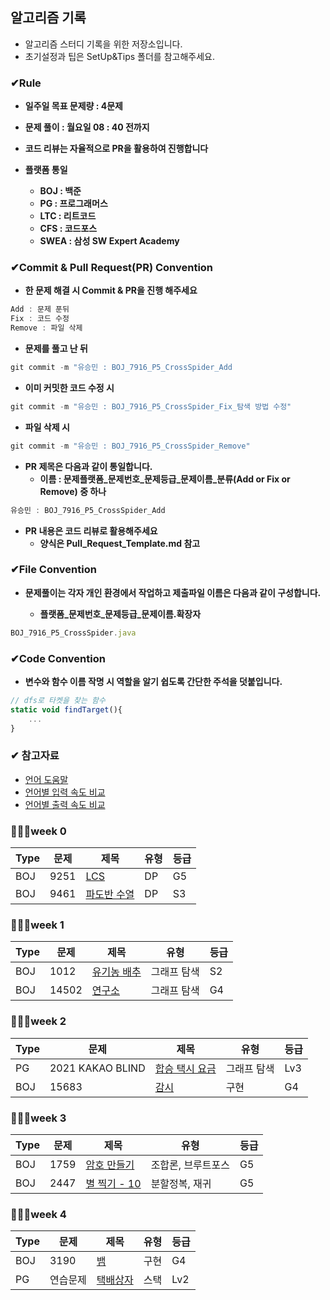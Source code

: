 ## 알고리즘 기록

- 알고리즘 스터디 기록을 위한 저장소입니다.
- 초기설정과 팁은 SetUp&Tips 폴더를 참고해주세요.

### ✔Rule

- **일주일 목표 문제량 : 4문제**
- **문제 풀이 : 월요일 08 : 40 전까지**
- **코드 리뷰는 자율적으로 PR을 활용하여 진행합니다**

- **플랫폼 통일**
  - **BOJ : 백준**
  - **PG : 프로그래머스**
  - **LTC : 리트코드**
  - **CFS : 코드포스**
  - **SWEA : 삼성 SW Expert Academy**

### ✔Commit & Pull Request(PR) Convention
- **한 문제 해결 시 Commit & PR을 진행 해주세요**

```jsx
Add : 문제 푼뒤
Fix : 코드 수정
Remove : 파일 삭제
```

- **문제를 풀고 난 뒤**

```jsx
git commit -m "유승민 : BOJ_7916_P5_CrossSpider_Add
```

- **이미 커밋한 코드 수정 시**

```jsx
git commit -m "유승민 : BOJ_7916_P5_CrossSpider_Fix_탐색 방법 수정"
```

- **파일 삭제 시**

```jsx
git commit -m "유승민 : BOJ_7916_P5_CrossSpider_Remove"
```

- **PR 제목은 다음과 같이 통일합니다.**
  - **이름 : 문제플랫폼_문제번호_문제등급_문제이름_분류(Add or Fix or Remove) 중 하나**

```jsx
유승민 : BOJ_7916_P5_CrossSpider_Add
```

- **PR 내용은 코드 리뷰로 활용해주세요**
  - **양식은 Pull_Request_Template.md 참고**


### ✔File Convention

- **문제풀이는 각자 개인 환경에서 작업하고 제출파일 이름은 다음과 같이 구성합니다.**

  - **플랫폼_문제번호_문제등급_문제이름.확장자**

```jsx
BOJ_7916_P5_CrossSpider.java
```


### ✔Code Convention

- **변수와 함수 이름 작명 시 역할을 알기 쉽도록 간단한 주석을 덧붙입니다.**

```jsx
// dfs로 타켓을 찾는 함수
static void findTarget(){
	...
}
```


### ✔ 참고자료
- [언어 도움말](https://www.acmicpc.net/help/language)
- [언어별 입력 속도 비교](https://www.acmicpc.net/blog/view/56)
- [언어별 출력 속도 비교](https://www.acmicpc.net/blog/view/57)



### 🏃🏻‍♂️week 0
|Type | 문제 | 제목 | 유형 | 등급|
|--- | --- | --- | --- | ---|
| BOJ | 9251 | [LCS](https://www.acmicpc.net/problem/9251) | DP | G5 |
| BOJ | 9461 | [파도반 수열](https://www.acmicpc.net/problem/9461) | DP | S3 |


### 🏃🏻‍♂️week 1

|Type | 문제 | 제목 | 유형 | 등급|
|--- | --- | --- | --- | ---|
| BOJ | 1012 | [유기농 배추](https://www.acmicpc.net/problem/1012) | 그래프 탐색 | S2 |
| BOJ | 14502 | [연구소](https://www.acmicpc.net/problem/14502) | 그래프 탐색 | G4 |


### 🏃🏻‍♂️week 2

|Type | 문제 | 제목 | 유형 | 등급|
|--- | --- | --- | --- | ---|
| PG | 2021 KAKAO BLIND | [합승 택시 요금](https://school.programmers.co.kr/learn/courses/30/lessons/72413) | 그래프 탐색 | Lv3 |
| BOJ | 15683 | [감시](https://www.acmicpc.net/problem/15683) | 구현 | G4 |


### 🏃🏻‍♂️week 3

|Type | 문제 | 제목 | 유형 | 등급|
|--- | --- | --- | --- | ---|
| BOJ | 1759 | [암호 만들기](https://www.acmicpc.net/problem/1759) | 조합론, 브루트포스 | G5 |
| BOJ | 2447 | [별 찍기 - 10](https://www.acmicpc.net/problem/2447) | 분할정복, 재귀 | G5 |


### 🏃🏻‍♂️week 4

|Type | 문제 | 제목 | 유형 | 등급|
|--- | --- | --- | --- | ---|
| BOJ | 3190 | [뱀](https://www.acmicpc.net/problem/3190) | 구현 | G4 |
| PG | 연습문제 | [택배상자](https://school.programmers.co.kr/learn/courses/30/lessons/131704) | 스택 | Lv2 |


